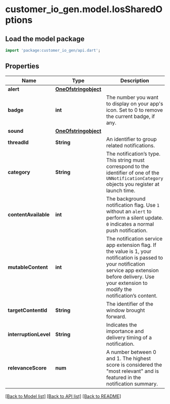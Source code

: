 # customer_io_gen.model.IosSharedOptions

## Load the model package
```dart
import 'package:customer_io_gen/api.dart';
```

## Properties
Name | Type | Description | Notes
------------ | ------------- | ------------- | -------------
**alert** | [**OneOfstringobject**](OneOfstringobject.md) |  | [optional] 
**badge** | **int** | The number you want to display on your app's icon. Set to 0 to remove the current badge, if any. | [optional] 
**sound** | [**OneOfstringobject**](OneOfstringobject.md) |  | [optional] 
**threadId** | **String** | An identifier to group related notifications. | [optional] 
**category** | **String** | The notification’s type. This string must correspond to the identifier of one of the `UNNotificationCategory` objects you register at launch time. | [optional] 
**contentAvailable** | **int** | The background notification flag. Use `1` without an `alert` to perform a silent update. `0` indicates a normal push notification. | [optional] 
**mutableContent** | **int** | The notification service app extension flag. If the value is 1, your notification is passed to your notification service app extension before delivery. Use your extension to modify the notification’s content. | [optional] 
**targetContentId** | **String** | The identifier of the window brought forward. | [optional] 
**interruptionLevel** | **String** | Indicates the importance and delivery timing of a notification. | [optional] 
**relevanceScore** | **num** | A number between 0 and 1. The highest score is considered the \"most relevant\"  and is featured in the notification summary. | [optional] 

[[Back to Model list]](../README.md#documentation-for-models) [[Back to API list]](../README.md#documentation-for-api-endpoints) [[Back to README]](../README.md)



